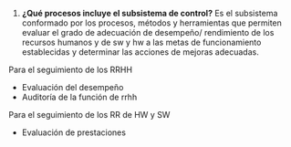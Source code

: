 1. **¿Qué procesos incluye el subsistema de control?**
Es el subsistema conformado por los procesos, métodos y herramientas que permiten evaluar el grado de adecuación de desempeño/ rendimiento de los recursos humanos y de sw y hw a las metas de funcionamiento establecidas y determinar las acciones de mejoras adecuadas.

Para el seguimiento de los RRHH 
- Evaluación del desempeño 
- Auditoría de la función de rrhh

Para el seguimiento de los RR de HW y SW
- Evaluación de prestaciones
